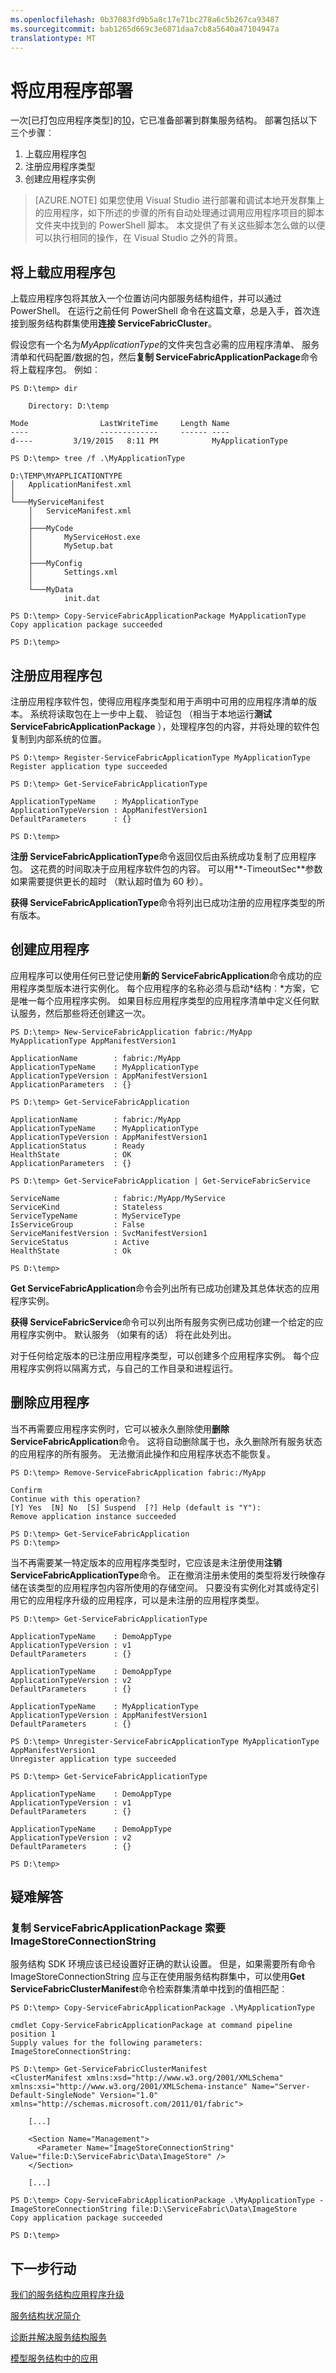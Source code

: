 ```yaml
---
ms.openlocfilehash: 0b37083fd9b5a8c17e71bc278a6c5b267ca93487
ms.sourcegitcommit: bab1265d669c3e6871daa7cb8a5640a47104947a
translationtype: MT
---
```

<properties
   pageTitle="服务结构的应用程序部署"
   description="如何部署和服务结构中删除应用程序"
   services="service-fabric"
   documentationCenter=".net"
   authors="alexwun"
   manager="timlt"
   editor=""/>

<tags
   ms.service="service-fabric"
   ms.devlang="dotnet"
   ms.topic="article"
   ms.tgt_pltfrm="NA"
   ms.workload="NA"
   ms.date="06/03/2015"
   ms.author="alexwun"/>

# 将应用程序部署

一次[已打包应用程序类型]的[10]，它已准备部署到群集服务结构。 部署包括以下三个步骤︰

1. 上载应用程序包
2. 注册应用程序类型
3. 创建应用程序实例

>[AZURE.NOTE] 如果您使用 Visual Studio 进行部署和调试本地开发群集上的应用程序，如下所述的步骤的所有自动处理通过调用应用程序项目的脚本文件夹中找到的 PowerShell 脚本。 本文提供了有关这些脚本怎么做的以便可以执行相同的操作，在 Visual Studio 之外的背景。

## 将上载应用程序包

上载应用程序包将其放入一个位置访问内部服务结构组件，并可以通过 PowerShell。 在运行之前任何 PowerShell 命令在这篇文章，总是入手，首次连接到服务结构群集使用**连接 ServiceFabricCluster**。

假设您有一个名为*MyApplicationType*的文件夹包含必需的应用程序清单、 服务清单和代码配置/数据的包，然后**复制 ServiceFabricApplicationPackage**命令将上载程序包。 例如︰

~~~
PS D:\temp> dir

    Directory: D:\temp

Mode                LastWriteTime     Length Name
----                -------------     ------ ----
d----         3/19/2015   8:11 PM            MyApplicationType

PS D:\temp> tree /f .\MyApplicationType

D:\TEMP\MYAPPLICATIONTYPE
│   ApplicationManifest.xml
│
└───MyServiceManifest
    │   ServiceManifest.xml
    │
    ├───MyCode
    │       MyServiceHost.exe
    │       MySetup.bat
    │
    ├───MyConfig
    │       Settings.xml
    │
    └───MyData
            init.dat

PS D:\temp> Copy-ServiceFabricApplicationPackage MyApplicationType
Copy application package succeeded

PS D:\temp>
~~~

## 注册应用程序包

注册应用程序软件包，使得应用程序类型和用于声明中可用的应用程序清单的版本。 系统将读取包在上一步中上载、 验证包 （相当于本地运行**测试 ServiceFabricApplicationPackage** ），处理程序包的内容，并将处理的软件包复制到内部系统的位置。

~~~
PS D:\temp> Register-ServiceFabricApplicationType MyApplicationType
Register application type succeeded

PS D:\temp> Get-ServiceFabricApplicationType

ApplicationTypeName    : MyApplicationType
ApplicationTypeVersion : AppManifestVersion1
DefaultParameters      : {}

PS D:\temp>
~~~

**注册 ServiceFabricApplicationType**命令返回仅后由系统成功复制了应用程序包。 这花费的时间取决于应用程序软件包的内容。 可以用**-TimeoutSec**参数如果需要提供更长的超时 （默认超时值为 60 秒）。

**获得 ServiceFabricApplicationType**命令将列出已成功注册的应用程序类型的所有版本。

## 创建应用程序

应用程序可以使用任何已登记使用**新的 ServiceFabricApplication**命令成功的应用程序类型版本进行实例化。 每个应用程序的名称必须与启动*结构︰*方案，它是唯一每个应用程序实例。 如果目标应用程序类型的应用程序清单中定义任何默认服务，然后那些将还创建这一次。

~~~
PS D:\temp> New-ServiceFabricApplication fabric:/MyApp MyApplicationType AppManifestVersion1

ApplicationName        : fabric:/MyApp
ApplicationTypeName    : MyApplicationType
ApplicationTypeVersion : AppManifestVersion1
ApplicationParameters  : {}

PS D:\temp> Get-ServiceFabricApplication  

ApplicationName        : fabric:/MyApp
ApplicationTypeName    : MyApplicationType
ApplicationTypeVersion : AppManifestVersion1
ApplicationStatus      : Ready
HealthState            : OK
ApplicationParameters  : {}

PS D:\temp> Get-ServiceFabricApplication | Get-ServiceFabricService

ServiceName            : fabric:/MyApp/MyService
ServiceKind            : Stateless
ServiceTypeName        : MyServiceType
IsServiceGroup         : False
ServiceManifestVersion : SvcManifestVersion1
ServiceStatus          : Active
HealthState            : Ok

PS D:\temp>
~~~

**Get ServiceFabricApplication**命令会列出所有已成功创建及其总体状态的应用程序实例。

**获得 ServiceFabricService**命令可以列出所有服务实例已成功创建一个给定的应用程序实例中。 默认服务 （如果有的话） 将在此处列出。

对于任何给定版本的已注册应用程序类型，可以创建多个应用程序实例。 每个应用程序实例将以隔离方式，与自己的工作目录和进程运行。

## 删除应用程序

当不再需要应用程序实例时，它可以被永久删除使用**删除 ServiceFabricApplication**命令。 这将自动删除属于也，永久删除所有服务状态的应用程序的所有服务。 无法撤消此操作和应用程序状态不能恢复。

~~~
PS D:\temp> Remove-ServiceFabricApplication fabric:/MyApp

Confirm
Continue with this operation?
[Y] Yes  [N] No  [S] Suspend  [?] Help (default is "Y"):
Remove application instance succeeded

PS D:\temp> Get-ServiceFabricApplication
PS D:\temp>
~~~

当不再需要某一特定版本的应用程序类型时，它应该是未注册使用**注销 ServiceFabricApplicationType**命令。 正在撤消注册未使用的类型将发行映像存储在该类型的应用程序包内容所使用的存储空间。 只要没有实例化对其或待定引用它的应用程序升级的应用程序，可以是未注册的应用程序类型。

~~~
PS D:\temp> Get-ServiceFabricApplicationType

ApplicationTypeName    : DemoAppType
ApplicationTypeVersion : v1
DefaultParameters      : {}

ApplicationTypeName    : DemoAppType
ApplicationTypeVersion : v2
DefaultParameters      : {}

ApplicationTypeName    : MyApplicationType
ApplicationTypeVersion : AppManifestVersion1
DefaultParameters      : {}

PS D:\temp> Unregister-ServiceFabricApplicationType MyApplicationType AppManifestVersion1
Unregister application type succeeded

PS D:\temp> Get-ServiceFabricApplicationType

ApplicationTypeName    : DemoAppType
ApplicationTypeVersion : v1
DefaultParameters      : {}

ApplicationTypeName    : DemoAppType
ApplicationTypeVersion : v2
DefaultParameters      : {}

PS D:\temp>
~~~

<!--
## Next steps

TODO [Upgrade applications][11]
-->

## 疑难解答

### 复制 ServiceFabricApplicationPackage 索要 ImageStoreConnectionString

服务结构 SDK 环境应该已经设置好正确的默认设置。 但是，如果需要所有命令 ImageStoreConnectionString 应与正在使用服务结构群集中，可以使用**Get ServiceFabricClusterManifest**命令检索群集清单中找到的值相匹配︰

~~~
PS D:\temp> Copy-ServiceFabricApplicationPackage .\MyApplicationType

cmdlet Copy-ServiceFabricApplicationPackage at command pipeline position 1
Supply values for the following parameters:
ImageStoreConnectionString:

PS D:\temp> Get-ServiceFabricClusterManifest
<ClusterManifest xmlns:xsd="http://www.w3.org/2001/XMLSchema" xmlns:xsi="http://www.w3.org/2001/XMLSchema-instance" Name="Server-Default-SingleNode" Version="1.0" xmlns="http://schemas.microsoft.com/2011/01/fabric">

    [...]

    <Section Name="Management">
      <Parameter Name="ImageStoreConnectionString" Value="file:D:\ServiceFabric\Data\ImageStore" />
    </Section>

    [...]

PS D:\temp> Copy-ServiceFabricApplicationPackage .\MyApplicationType -ImageStoreConnectionString file:D:\ServiceFabric\Data\ImageStore
Copy application package succeeded

PS D:\temp>
~~~

## 下一步行动

[我们的服务结构应用程序升级](service-fabric-application-upgrade.md)

[服务结构状况简介](service-fabric-health-introduction.md)

[诊断并解决服务结构服务](service-fabric-diagnose-monitor-your-service-index.md)

[模型服务结构中的应用](service-fabric-application-model.md)

<!--Link references--In actual articles, you only need a single period before the slash-->
[10]: service-fabric-application-model.md
[11]: service-fabric-application-upgrade.md
 